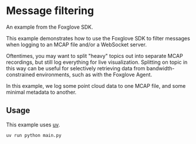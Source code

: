 # Message filtering

An example from the Foxglove SDK.

This example demonstrates how to use the Foxglove SDK to filter messages when logging to an MCAP
file and/or a WebSocket server.

Oftentimes, you may want to split "heavy" topics out into separate MCAP recordings, but still log
everything for live visualization. Splitting on topic in this way can be useful for selectively
retrieving data from bandwidth-constrained environments, such as with the Foxglove Agent.

In this example, we log some point cloud data to one MCAP file, and some minimal metadata to
another.

## Usage

This example uses [uv](https://docs.astral.sh/uv/).

```bash
uv run python main.py
```
